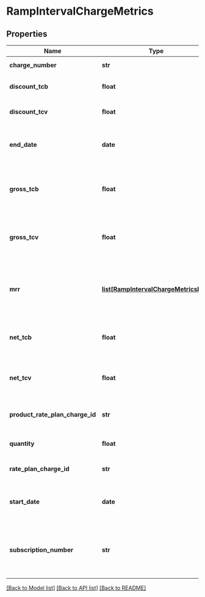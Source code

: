 # RampIntervalChargeMetrics

## Properties
Name | Type | Description | Notes
------------ | ------------- | ------------- | -------------
**charge_number** | **str** | The number of the charge. | [optional] 
**discount_tcb** | **float** | The discount amount for the TCB. | [optional] 
**discount_tcv** | **float** | The discount amount for the TCV. | [optional] 
**end_date** | **date** | The end date of the rate plan charge in the current ramp interval. | [optional] 
**gross_tcb** | **float** | The gross TCB value before discount charges are applied. | [optional] 
**gross_tcv** | **float** | The gross TCV value before discount charges are applied. | [optional] 
**mrr** | [**list[RampIntervalChargeMetricsMrr]**](RampIntervalChargeMetricsMrr.md) | The MRR changing history of the current rate plan charge in the current ramp interval. | [optional] 
**net_tcb** | **float** | The net TCB value after discount charges are applied. | [optional] 
**net_tcv** | **float** | The net TCV value after discount charges are applied. | [optional] 
**product_rate_plan_charge_id** | **str** | The ID of the corresponding product rate plan charge. | [optional] 
**quantity** | **float** | The quantity of the rate plan charge. | [optional] 
**rate_plan_charge_id** | **str** | The ID of the rate plan charge. | [optional] 
**start_date** | **date** | The start date of the rate plan charge in the current ramp interval. | [optional] 
**subscription_number** | **str** | The number of the subscription that the current rate plan charge belongs to. | [optional] 

[[Back to Model list]](../README.md#documentation-for-models) [[Back to API list]](../README.md#documentation-for-api-endpoints) [[Back to README]](../README.md)


